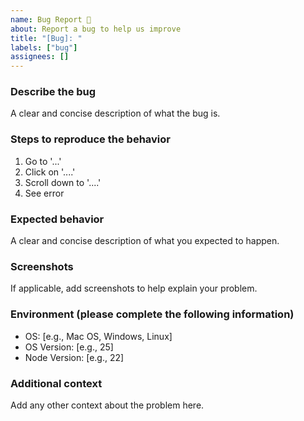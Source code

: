 ```yaml
---
name: Bug Report 🐛
about: Report a bug to help us improve
title: "[Bug]: "
labels: ["bug"]
assignees: []
---
```


### Describe the bug

A clear and concise description of what the bug is.

### Steps to reproduce the behavior

1. Go to '...'
2. Click on '....'
3. Scroll down to '....'
4. See error

### Expected behavior

A clear and concise description of what you expected to happen.

### Screenshots

If applicable, add screenshots to help explain your problem.

### Environment (please complete the following information)

- OS: [e.g., Mac OS, Windows, Linux]
- OS Version: [e.g., 25]
- Node Version: [e.g., 22]

### Additional context

Add any other context about the problem here.